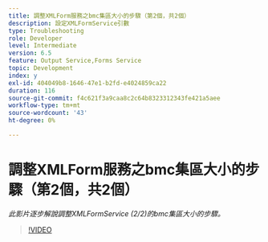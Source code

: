 ```yaml
---
title: 調整XMLForm服務之bmc集區大小的步驟（第2個，共2個）
description: 設定XMLFormService引數
type: Troubleshooting
role: Developer
level: Intermediate
version: 6.5
feature: Output Service,Forms Service
topic: Development
index: y
exl-id: 404049b8-1646-47e1-b2fd-e4024859ca22
duration: 116
source-git-commit: f4c621f3a9caa8c2c64b8323312343fe421a5aee
workflow-type: tm+mt
source-wordcount: '43'
ht-degree: 0%

---
```



# 調整XMLForm服務之bmc集區大小的步驟（第2個，共2個）

*此影片逐步解說調整XMLFormService (2/2)的bmc集區大小的步驟。*

>[!VIDEO](https://video.tv.adobe.com/v/335553?quality=12&learn=on)
